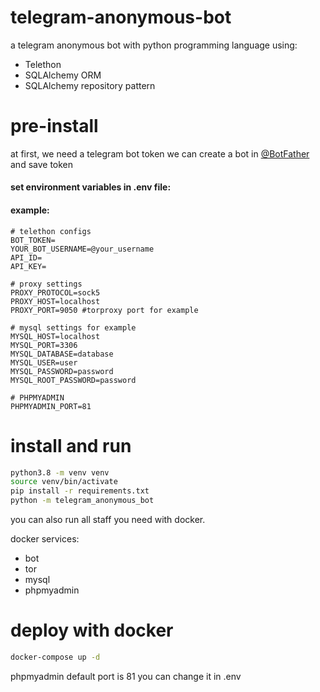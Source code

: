 # telegram-anonymous-bot
a telegram anonymous bot with python programming language using:
+ Telethon 
+ SQLAlchemy ORM
+ SQLAlchemy repository pattern

# pre-install 
at first, we need  a telegram bot token
we can create a bot in [@BotFather](https://t.me/BotFather)
and save token 

#### set environment variables in .env file:
#### example:
```dotenv
# telethon configs
BOT_TOKEN=
YOUR_BOT_USERNAME=@your_username
API_ID=
API_KEY=

# proxy settings
PROXY_PROTOCOL=sock5
PROXY_HOST=localhost
PROXY_PORT=9050 #torproxy port for example

# mysql settings for example
MYSQL_HOST=localhost
MYSQL_PORT=3306
MYSQL_DATABASE=database
MYSQL_USER=user
MYSQL_PASSWORD=password
MYSQL_ROOT_PASSWORD=password

# PHPMYADMIN
PHPMYADMIN_PORT=81
```


# install and run
```bash
python3.8 -m venv venv
source venv/bin/activate
pip install -r requirements.txt
python -m telegram_anonymous_bot
```

you can also run all staff you need with docker.

docker services:
+ bot
+ tor
+ mysql 
+ phpmyadmin

# deploy with docker
```bash
docker-compose up -d
```
phpmyadmin default port is 81 you can change it in .env





